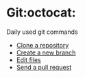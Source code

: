 # Git:octocat:
Daily used git commands

- [Clone a repository](git-clone-rep.md)
- [Create a new branch](git-nb.md)
- [Edit files](git-edit.md)
- [Send a pull request](git-pull.md)
